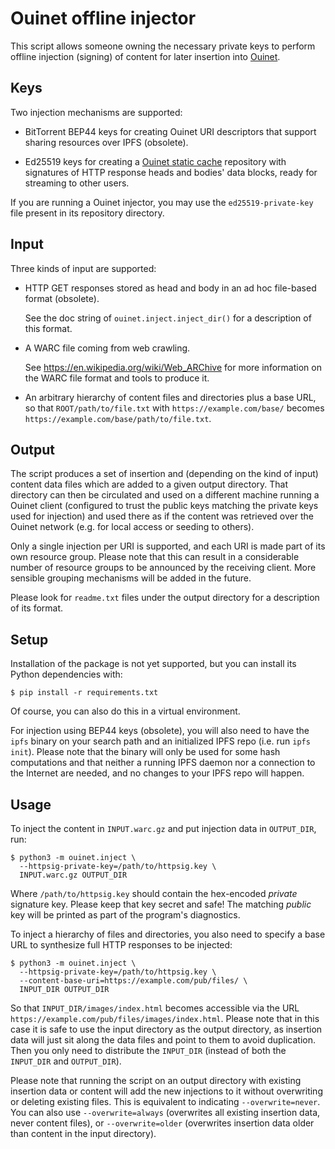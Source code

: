 # Ouinet offline injector

This script allows someone owning the necessary private keys to perform
offline injection (signing) of content for later insertion into
[Ouinet](https://github.com/equalitie/ouinet).

## Keys

Two injection mechanisms are supported:

  - BitTorrent BEP44 keys for creating Ouinet URI descriptors that support
    sharing resources over IPFS (obsolete).

  - Ed25519 keys for creating a [Ouinet static cache][] repository with
    signatures of HTTP response heads and bodies' data blocks, ready for
    streaming to other users.

[Ouinet static cache]: https://github.com/equalitie/ouinet/blob/master/doc/ouinet-network-whitepaper.md#out-of-band-cache-entry-exchange

If you are running a Ouinet injector, you may use the ``ed25519-private-key``
file present in its repository directory.

## Input

Three kinds of input are supported:

  - HTTP GET responses stored as head and body in an ad hoc file-based format
    (obsolete).

    See the doc string of `ouinet.inject.inject_dir()` for a description of
    this format.

  - A WARC file coming from web crawling.

    See <https://en.wikipedia.org/wiki/Web_ARChive> for more information on
    the WARC file format and tools to produce it.

  - An arbitrary hierarchy of content files and directories plus a base URL,
    so that ``ROOT/path/to/file.txt`` with ``https://example.com/base/``
    becomes ``https://example.com/base/path/to/file.txt``.

## Output

The script produces a set of insertion and (depending on the kind of input)
content data files which are added to a given output directory.  That
directory can then be circulated and used on a different machine running a
Ouinet client (configured to trust the public keys matching the private keys
used for injection) and used there as if the content was retrieved over the
Ouinet network (e.g. for local access or seeding to others).

Only a single injection per URI is supported, and each URI is made part of its
own resource group.  Please note that this can result in a considerable number
of resource groups to be announced by the receiving client.  More sensible
grouping mechanisms will be added in the future.

Please look for ``readme.txt`` files under the output directory for a
description of its format.

## Setup

Installation of the package is not yet supported, but you can install its
Python dependencies with:

    $ pip install -r requirements.txt

Of course, you can also do this in a virtual environment.

For injection using BEP44 keys (obsolete), you will also need to have the
``ipfs`` binary on your search path and an initialized IPFS repo (i.e. run
``ipfs init``).  Please note that the binary will only be used for some hash
computations and that neither a running IPFS daemon nor a connection to the
Internet are needed, and no changes to your IPFS repo will happen.

## Usage

To inject the content in ``INPUT.warc.gz`` and put injection data in
``OUTPUT_DIR``, run:

    $ python3 -m ouinet.inject \
      --httpsig-private-key=/path/to/httpsig.key \
      INPUT.warc.gz OUTPUT_DIR

Where ``/path/to/httpsig.key`` should contain the hex-encoded *private*
signature key.  Please keep that key secret and safe!  The matching *public*
key will be printed as part of the program's diagnostics.

To inject a hierarchy of files and directories, you also need to specify a
base URL to synthesize full HTTP responses to be injected:

    $ python3 -m ouinet.inject \
      --httpsig-private-key=/path/to/httpsig.key \
      --content-base-uri=https://example.com/pub/files/ \
      INPUT_DIR OUTPUT_DIR

So that ``INPUT_DIR/images/index.html`` becomes accessible via the URL
``https://example.com/pub/files/images/index.html``.  Please note that in this
case it is safe to use the input directory as the output directory, as
insertion data will just sit along the data files and point to them to avoid
duplication.  Then you only need to distribute the ``INPUT_DIR`` (instead of
both the ``INPUT_DIR`` and ``OUTPUT_DIR``).

Please note that running the script on an output directory with existing
insertion data or content will add the new injections to it without
overwriting or deleting existing files.  This is equivalent to indicating
``--overwrite=never``.  You can also use ``--overwrite=always`` (overwrites
all existing insertion data, never content files), or ``--overwrite=older``
(overwrites insertion data older than content in the input directory).
